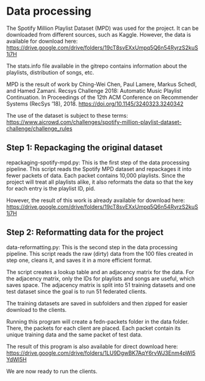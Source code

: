 # Data processing

The Spotify Million Playlist Dataset (MPD) was used for the project. It can be downloaded from different sources, such as Kaggle. 
However, the data is available for download here: https://drive.google.com/drive/folders/19cT8svEXxUmpq5Q6n54RyrzS2kuS1j7H

The stats.info file available in the gitrepo contains information about the playlists, distribution of songs, etc.

MPD is the result of work by Ching-Wei Chen, Paul Lamere, Markus Schedl, and Hamed Zamani. Recsys Challenge 2018: Automatic Music Playlist Continuation. In Proceedings of the 12th ACM Conference on Recommender Systems (RecSys ’18), 2018. https://doi.org/10.1145/3240323.3240342

The use of the dataset is subject to these terms: https://www.aicrowd.com/challenges/spotify-million-playlist-dataset-challenge/challenge_rules

## Step 1: Repackaging the original dataset

repackaging-spotify-mpd.py: This is the first step of the data processing pipeline. This script reads the Spotify MPD dataset and repackages it into fewer packets of data. Each packet contains 10,000 playlists. Since the project will treat all playlists alike, it also reformats the data so that the key for each entry is the playlist ID, pid. 

However, the result of this work is already available for download here: https://drive.google.com/drive/folders/19cT8svEXxUmpq5Q6n54RyrzS2kuS1j7H

## Step 2: Reformatting data for the project

data-reformatting.py: This is the second step in the data processing pipeline. This script reads the raw (dirty) data from the 100 files created in step one, cleans it, and saves it in a more efficient format. 

The script creates a lookup table and an adjacency matrix for the data. For the adjacency matrix, only the IDs for playlists and songs are useful, which saves space. The adjacency matrix is split into 51 training datasets and one test dataset since the goal is to run 51 federated clients. 

The training datasets are saved in subfolders and then zipped for easier download to the clients. 

Running this program will create a fedn-packets folder in the data folder. There, the packets for each client are placed. Each packet contain its unique training data and the same packet of test data. 

The result of this program is also available for direct download here: https://drive.google.com/drive/folders/1LU9DgwBK7AqY6rvWJ3Enm4pWl5YdWl5H

We are now ready to run the clients. 
